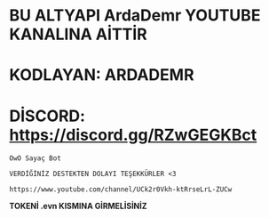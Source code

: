 # BU ALTYAPI ArdaDemr YOUTUBE KANALINA AİTTİR

# KODLAYAN: ARDADEMR

# DİSCORD: https://discord.gg/RZwGEGKBct

`
OwO Sayaç Bot
`

`
VERDİĞİNİZ DESTEKTEN DOLAYI TEŞEKKÜRLER <3
`

`
https://www.youtube.com/channel/UCk2r0Vkh-ktRrseLrL-ZUCw
`


**TOKENİ .evn KISMINA GİRMELİSİNİZ**